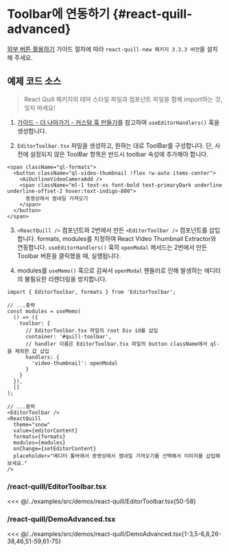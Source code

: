 # Toolbar에 연동하기 {#react-quill-advanced}

[외부 버튼 활용하기](/examples/react-quill-basic.html) 가이드 절차에 따라 `react-quill-new 패키지 3.3.3 버전`을 설치해 주세요.

## 예제 코드 소스
> React Quill 패키지의 테마 스타일 파일과 컴포넌트 파일을 함께 import하는 것, 잊지 마세요!

1. [가이드 - 더 나아가기 - 커스텀 훅 만들기](/guide/custom-hook)를 참고하여 `useEditorHandlers()` 훅을 생성합니다.

2. `EditorToolbar.tsx` 파일을 생성하고, 원하는 대로 ToolBar를 구성합니다. 단, 사전에 설정되지 않은 ToolBar 항목은 반드시 toolbar 속성에 추가해야 합니다.

```tsx
<span className="ql-formats">
  <button className="ql-video-thumbnail !flex !w-auto items-center">
    <AiOutlineVideoCameraAdd />
    <span className="ml-1 text-xs font-bold text-primaryDark underline underline-offset-2 hover:text-indigo-800">
      동영상에서 썸네일 가져오기
    </span>
  </button>
</span>
```

3. `<ReactQuill />` 컴포넌트와 2번에서 만든 `<EditorToolbar />` 컴포넌트를 삽입합니다. formats, modules를 지정하여 React Video Thumbnail Extractor와 연동합니다. `useEditorHandlers()` 훅의 `openModal` 메서드는 2번에서 만든 Toolbar 버튼을 클릭했을 때, 실행됩니다.

4. modules를 `useMemo()` 훅으로 감싸서 `openModal` 헨들러로 인해 발생하는 에디터의 불필요한 리렌더링을 방지합니다.

```tsx
import { EditorToolbar, formats } from 'EditorToolbar';

// ...중략
const modules = useMemo(
  () => ({
    toolbar: {
      // EditorToolbar.tsx 파일의 root Div id를 삽입
      container: '#quill-toolbar',
      // handler 이름은 EditorToolbar.tsx 파일의 button className에서 ql-을 제외한 값 삽입
      handlers: {
        'video-thumbnail': openModal
      }
    }
  }),
  []
);

// ...중략
<EditorToolbar />
<ReactQuill
  theme="snow"
  value={editorContent}
  formats={formats}
  modules={modules}
  onChange={setEditorContent}
  placeholder="에디터 툴바에서 동영상에서 썸네일 가져오기를 선택해서 이미지를 삽입해 보세요."
/>
```

### /react-quill/EditorToolbar.tsx
<<< @/../examples/src/demos/react-quill/EditorToolbar.tsx{50-58}

### /react-quill/DemoAdvanced.tsx
<<< @/../examples/src/demos/react-quill/DemoAdvanced.tsx{1-3,5-6,8,26-38,46,51-59,61-75}
